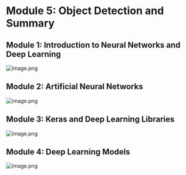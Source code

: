 

# Module 5: Object Detection and Summary
## Module 1: Introduction to Neural Networks and Deep Learning
![image.png](https://prod-files-secure.s3.us-west-2.amazonaws.com/03e82b26-cccb-4906-bb56-adabcbdc0655/a8d40bcb-c482-4026-8872-311e16b2dc63/image.png?X-Amz-Algorithm=AWS4-HMAC-SHA256&X-Amz-Content-Sha256=UNSIGNED-PAYLOAD&X-Amz-Credential=ASIAZI2LB466UAXORERU%2F20250203%2Fus-west-2%2Fs3%2Faws4_request&X-Amz-Date=20250203T111221Z&X-Amz-Expires=3600&X-Amz-Security-Token=IQoJb3JpZ2luX2VjEPv%2F%2F%2F%2F%2F%2F%2F%2F%2F%2FwEaCXVzLXdlc3QtMiJHMEUCIGrgTCddBaIHCpq2rMWbNg%2BAy8RrrFM08IieR3YFWpsNAiEAldSBuLpleqTIDbP6%2BdIzVzhuN%2Fl8DVF9b1hzFUN5m0Eq%2FwMIFBAAGgw2Mzc0MjMxODM4MDUiDNi5AJ3aPgwfkLLc0SrcA4VDjfcvPbeXQy%2FzREP%2BozlyLGU94ar6Lzm5bUmcVoLyWOZ8XL%2B7bTm6K3IBJDnBhzemukPzisOTu0gUxc8aLWY6YzNfXEyhf8TLo%2FI%2FoHC6ukUU6o182YPknZ3Vm7kwaj2jhr4YqzDjRzzMCQ%2FV39DYo7DdnLu8jUoCXfueDeWM0AcSwlqRewUcfo8ryqLTTLxG%2BSc4AZQY44XZquPTE47wyrhkfdOCDXKXhwjdFL5uqO6xH0HTYIXQw5hCUuCavcpoTEIH8hD6S57IV5i%2BjNImqynZcsvNa2a%2FhZABaLzMH5TuQDQQ%2BB9KPd52mYSi4FsFWif0TJA%2BWilOuBprACZwF%2BnqhGkAAv5R%2B%2FrMGXuHpQGI9TZun8e17NkOU5LCquguHYQdUuZoeoawYRmQriSc15wZeGeS2W1XDQLnXxVBNAlpI13eeVpeT%2B7txFtwZvPH4JGLTTSBTfI%2Bvo4WIgvtZ2LpAdA9Lp7423QzyWp%2BRNHWKg%2B%2BEau7JFyun4%2FVyX3z0Ubpkgm7nNa03HXP8fNZZl%2FwKgGVdjJmRXGCuZzcR7eUE48z6%2BlxGoW4ERz3yMODcS2IIdc3Mi7pPEWN3AvtpnuJjclHviULMRLJTb86kLL3OHz6kKjsNWZZMLK0gr0GOqUBqPP8YyiMM7fVXAF5WQ%2FAyXigRVb%2FuDqWLE5DWydWNGuD4a%2FWtpR1A7EstypG9zbYmPbKpVBOeMkRsRtPXxrGJK1uGJAAQowoiunUMWXmglZta34BZtfwaM3Tv%2FGolAEDa%2FIUd0vQtc7IpOuAWGmc6TcPBvwsBCo%2BEQusRrE4htn2OvFpwX4GGbGmkoz%2BhJ%2FSGfbV6Ra%2FqX7AX%2B7EnpYyPFWn%2BHUv&X-Amz-Signature=75bb7b5a47f07125f9af82b1a540675a3c5f826b01178debe40442c276357969&X-Amz-SignedHeaders=host&x-id=GetObject)
## Module 2: Artificial Neural Networks
![image.png](https://prod-files-secure.s3.us-west-2.amazonaws.com/03e82b26-cccb-4906-bb56-adabcbdc0655/5157ca89-62da-41d9-a98f-6432b71047a9/image.png?X-Amz-Algorithm=AWS4-HMAC-SHA256&X-Amz-Content-Sha256=UNSIGNED-PAYLOAD&X-Amz-Credential=ASIAZI2LB466UAXORERU%2F20250203%2Fus-west-2%2Fs3%2Faws4_request&X-Amz-Date=20250203T111221Z&X-Amz-Expires=3600&X-Amz-Security-Token=IQoJb3JpZ2luX2VjEPv%2F%2F%2F%2F%2F%2F%2F%2F%2F%2FwEaCXVzLXdlc3QtMiJHMEUCIGrgTCddBaIHCpq2rMWbNg%2BAy8RrrFM08IieR3YFWpsNAiEAldSBuLpleqTIDbP6%2BdIzVzhuN%2Fl8DVF9b1hzFUN5m0Eq%2FwMIFBAAGgw2Mzc0MjMxODM4MDUiDNi5AJ3aPgwfkLLc0SrcA4VDjfcvPbeXQy%2FzREP%2BozlyLGU94ar6Lzm5bUmcVoLyWOZ8XL%2B7bTm6K3IBJDnBhzemukPzisOTu0gUxc8aLWY6YzNfXEyhf8TLo%2FI%2FoHC6ukUU6o182YPknZ3Vm7kwaj2jhr4YqzDjRzzMCQ%2FV39DYo7DdnLu8jUoCXfueDeWM0AcSwlqRewUcfo8ryqLTTLxG%2BSc4AZQY44XZquPTE47wyrhkfdOCDXKXhwjdFL5uqO6xH0HTYIXQw5hCUuCavcpoTEIH8hD6S57IV5i%2BjNImqynZcsvNa2a%2FhZABaLzMH5TuQDQQ%2BB9KPd52mYSi4FsFWif0TJA%2BWilOuBprACZwF%2BnqhGkAAv5R%2B%2FrMGXuHpQGI9TZun8e17NkOU5LCquguHYQdUuZoeoawYRmQriSc15wZeGeS2W1XDQLnXxVBNAlpI13eeVpeT%2B7txFtwZvPH4JGLTTSBTfI%2Bvo4WIgvtZ2LpAdA9Lp7423QzyWp%2BRNHWKg%2B%2BEau7JFyun4%2FVyX3z0Ubpkgm7nNa03HXP8fNZZl%2FwKgGVdjJmRXGCuZzcR7eUE48z6%2BlxGoW4ERz3yMODcS2IIdc3Mi7pPEWN3AvtpnuJjclHviULMRLJTb86kLL3OHz6kKjsNWZZMLK0gr0GOqUBqPP8YyiMM7fVXAF5WQ%2FAyXigRVb%2FuDqWLE5DWydWNGuD4a%2FWtpR1A7EstypG9zbYmPbKpVBOeMkRsRtPXxrGJK1uGJAAQowoiunUMWXmglZta34BZtfwaM3Tv%2FGolAEDa%2FIUd0vQtc7IpOuAWGmc6TcPBvwsBCo%2BEQusRrE4htn2OvFpwX4GGbGmkoz%2BhJ%2FSGfbV6Ra%2FqX7AX%2B7EnpYyPFWn%2BHUv&X-Amz-Signature=cbc1430f6dcf7f106bcd844f274f1dff06051774e1d2684aa4292b7d22717961&X-Amz-SignedHeaders=host&x-id=GetObject)
## Module 3: Keras and Deep Learning Libraries
![image.png](https://prod-files-secure.s3.us-west-2.amazonaws.com/03e82b26-cccb-4906-bb56-adabcbdc0655/5089ce50-05f1-470d-ad42-42503bf1df5f/image.png?X-Amz-Algorithm=AWS4-HMAC-SHA256&X-Amz-Content-Sha256=UNSIGNED-PAYLOAD&X-Amz-Credential=ASIAZI2LB466UAXORERU%2F20250203%2Fus-west-2%2Fs3%2Faws4_request&X-Amz-Date=20250203T111221Z&X-Amz-Expires=3600&X-Amz-Security-Token=IQoJb3JpZ2luX2VjEPv%2F%2F%2F%2F%2F%2F%2F%2F%2F%2FwEaCXVzLXdlc3QtMiJHMEUCIGrgTCddBaIHCpq2rMWbNg%2BAy8RrrFM08IieR3YFWpsNAiEAldSBuLpleqTIDbP6%2BdIzVzhuN%2Fl8DVF9b1hzFUN5m0Eq%2FwMIFBAAGgw2Mzc0MjMxODM4MDUiDNi5AJ3aPgwfkLLc0SrcA4VDjfcvPbeXQy%2FzREP%2BozlyLGU94ar6Lzm5bUmcVoLyWOZ8XL%2B7bTm6K3IBJDnBhzemukPzisOTu0gUxc8aLWY6YzNfXEyhf8TLo%2FI%2FoHC6ukUU6o182YPknZ3Vm7kwaj2jhr4YqzDjRzzMCQ%2FV39DYo7DdnLu8jUoCXfueDeWM0AcSwlqRewUcfo8ryqLTTLxG%2BSc4AZQY44XZquPTE47wyrhkfdOCDXKXhwjdFL5uqO6xH0HTYIXQw5hCUuCavcpoTEIH8hD6S57IV5i%2BjNImqynZcsvNa2a%2FhZABaLzMH5TuQDQQ%2BB9KPd52mYSi4FsFWif0TJA%2BWilOuBprACZwF%2BnqhGkAAv5R%2B%2FrMGXuHpQGI9TZun8e17NkOU5LCquguHYQdUuZoeoawYRmQriSc15wZeGeS2W1XDQLnXxVBNAlpI13eeVpeT%2B7txFtwZvPH4JGLTTSBTfI%2Bvo4WIgvtZ2LpAdA9Lp7423QzyWp%2BRNHWKg%2B%2BEau7JFyun4%2FVyX3z0Ubpkgm7nNa03HXP8fNZZl%2FwKgGVdjJmRXGCuZzcR7eUE48z6%2BlxGoW4ERz3yMODcS2IIdc3Mi7pPEWN3AvtpnuJjclHviULMRLJTb86kLL3OHz6kKjsNWZZMLK0gr0GOqUBqPP8YyiMM7fVXAF5WQ%2FAyXigRVb%2FuDqWLE5DWydWNGuD4a%2FWtpR1A7EstypG9zbYmPbKpVBOeMkRsRtPXxrGJK1uGJAAQowoiunUMWXmglZta34BZtfwaM3Tv%2FGolAEDa%2FIUd0vQtc7IpOuAWGmc6TcPBvwsBCo%2BEQusRrE4htn2OvFpwX4GGbGmkoz%2BhJ%2FSGfbV6Ra%2FqX7AX%2B7EnpYyPFWn%2BHUv&X-Amz-Signature=af2108f34c20f4391c855ea12fb2a9fd5569bfa7d5c1fef382db6a63f0978531&X-Amz-SignedHeaders=host&x-id=GetObject)
## Module 4: Deep Learning Models
![image.png](https://prod-files-secure.s3.us-west-2.amazonaws.com/03e82b26-cccb-4906-bb56-adabcbdc0655/4e22fcb0-cfbc-4d28-b961-b9b8fde071f0/image.png?X-Amz-Algorithm=AWS4-HMAC-SHA256&X-Amz-Content-Sha256=UNSIGNED-PAYLOAD&X-Amz-Credential=ASIAZI2LB466UAXORERU%2F20250203%2Fus-west-2%2Fs3%2Faws4_request&X-Amz-Date=20250203T111221Z&X-Amz-Expires=3600&X-Amz-Security-Token=IQoJb3JpZ2luX2VjEPv%2F%2F%2F%2F%2F%2F%2F%2F%2F%2FwEaCXVzLXdlc3QtMiJHMEUCIGrgTCddBaIHCpq2rMWbNg%2BAy8RrrFM08IieR3YFWpsNAiEAldSBuLpleqTIDbP6%2BdIzVzhuN%2Fl8DVF9b1hzFUN5m0Eq%2FwMIFBAAGgw2Mzc0MjMxODM4MDUiDNi5AJ3aPgwfkLLc0SrcA4VDjfcvPbeXQy%2FzREP%2BozlyLGU94ar6Lzm5bUmcVoLyWOZ8XL%2B7bTm6K3IBJDnBhzemukPzisOTu0gUxc8aLWY6YzNfXEyhf8TLo%2FI%2FoHC6ukUU6o182YPknZ3Vm7kwaj2jhr4YqzDjRzzMCQ%2FV39DYo7DdnLu8jUoCXfueDeWM0AcSwlqRewUcfo8ryqLTTLxG%2BSc4AZQY44XZquPTE47wyrhkfdOCDXKXhwjdFL5uqO6xH0HTYIXQw5hCUuCavcpoTEIH8hD6S57IV5i%2BjNImqynZcsvNa2a%2FhZABaLzMH5TuQDQQ%2BB9KPd52mYSi4FsFWif0TJA%2BWilOuBprACZwF%2BnqhGkAAv5R%2B%2FrMGXuHpQGI9TZun8e17NkOU5LCquguHYQdUuZoeoawYRmQriSc15wZeGeS2W1XDQLnXxVBNAlpI13eeVpeT%2B7txFtwZvPH4JGLTTSBTfI%2Bvo4WIgvtZ2LpAdA9Lp7423QzyWp%2BRNHWKg%2B%2BEau7JFyun4%2FVyX3z0Ubpkgm7nNa03HXP8fNZZl%2FwKgGVdjJmRXGCuZzcR7eUE48z6%2BlxGoW4ERz3yMODcS2IIdc3Mi7pPEWN3AvtpnuJjclHviULMRLJTb86kLL3OHz6kKjsNWZZMLK0gr0GOqUBqPP8YyiMM7fVXAF5WQ%2FAyXigRVb%2FuDqWLE5DWydWNGuD4a%2FWtpR1A7EstypG9zbYmPbKpVBOeMkRsRtPXxrGJK1uGJAAQowoiunUMWXmglZta34BZtfwaM3Tv%2FGolAEDa%2FIUd0vQtc7IpOuAWGmc6TcPBvwsBCo%2BEQusRrE4htn2OvFpwX4GGbGmkoz%2BhJ%2FSGfbV6Ra%2FqX7AX%2B7EnpYyPFWn%2BHUv&X-Amz-Signature=bc769863d78bdc127a037eda69ca06e95c732a401adbb0317c33b6efe6ad050c&X-Amz-SignedHeaders=host&x-id=GetObject)